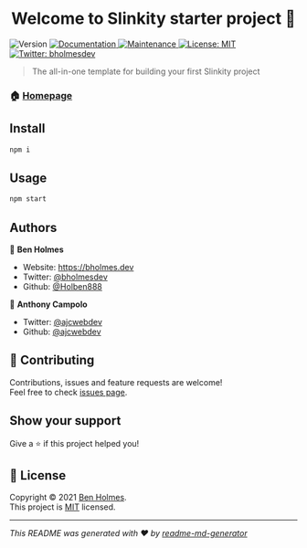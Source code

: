 <h1 align="center">Welcome to Slinkity starter project 👋</h1>
<p>
  <img alt="Version" src="https://img.shields.io/badge/version-1.0.0-blue.svg?cacheSeconds=2592000" />
  <a href="https://slinkity.dev/docs/" target="_blank">
    <img alt="Documentation" src="https://img.shields.io/badge/documentation-yes-brightgreen.svg" />
  </a>
  <a href="https://github.com/slinkity/slinkity-starter/graphs/commit-activity" target="_blank">
    <img alt="Maintenance" src="https://img.shields.io/badge/Maintained%3F-yes-green.svg" />
  </a>
  <a href="https://github.com/slinkity/slinkity-starter/blob/master/LICENSE" target="_blank">
    <img alt="License: MIT" src="https://img.shields.io/badge/License-MIT-yellow.svg" />
  </a>
  <a href="https://twitter.com/bholmesdev" target="_blank">
    <img alt="Twitter: bholmesdev" src="https://img.shields.io/twitter/follow/bholmesdev.svg?style=social" />
  </a>
</p>

> The all-in-one template for building your first Slinkity project 

### 🏠 [Homepage](https://slinkity.dev)

## Install

```sh
npm i
```

## Usage

```sh
npm start
```

## Authors

👤 **Ben Holmes**

* Website: https://bholmes.dev
* Twitter: [@bholmesdev](https://twitter.com/bholmesdev)
* Github: [@Holben888](https://github.com/Holben888)

👤 **Anthony Campolo**

* Twitter: [@ajcwebdev](https://twitter.com/ajcwebdev)
* Github: [@ajcwebdev](https://github.com/ajcwebdev)

## 🤝 Contributing

Contributions, issues and feature requests are welcome!<br />Feel free to check [issues page](https://github.com/slinkity/slinkity-starter/issues). 

## Show your support

Give a ⭐️ if this project helped you!

## 📝 License

Copyright © 2021 [Ben Holmes](https://github.com/Holben888).<br />
This project is [MIT](https://github.com/slinkity/slinkity-starter/blob/master/LICENSE) licensed.

***
_This README was generated with ❤️ by [readme-md-generator](https://github.com/kefranabg/readme-md-generator)_

